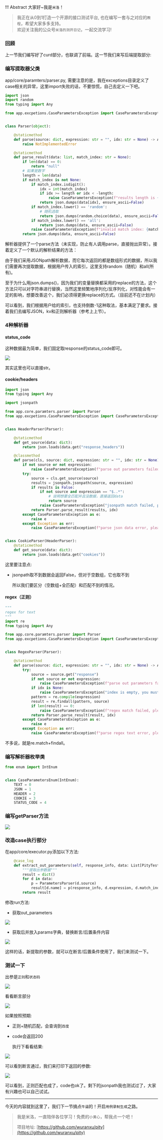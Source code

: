 !!! Abstract 大家好~我是`米洛`！<br/>
> 我正在从0到1打造一个开源的接口测试平台, 也在编写一套与之对应的`教程`，希望大家多多支持。<br/>
> 欢迎关注我的公众号`米洛的测开日记`，一起交流学习! 

### 回顾

  上一节我们编写好了curd部分，也联调了前端。这一节我们来写后端提取部分:
  
### 编写提取器父类

  app/core/paramters/parser.py, 需要注意的是，我在exceptions目录定义了case相关的异常，这里import失败的话，不要惊慌，自己去定义一下吧。
  
```python
import json
import random
from typing import Any

from app.excpetions.CaseParametersException import CaseParametersException


class Parser(object):

    @staticmethod
    def parse(source: dict, expression: str = "", idx: str = None) -> Any:
        raise NotImplementedError

    @staticmethod
    def parse_result(data: list, match_index: str = None):
        if len(data) == 0:
            return "null"
        # 如果是数字
        length = len(data)
        if match_index is not None:
            if match_index.isdigit():
                idx = int(match_index)
                if idx >= length or idx < -length:
                    raise CaseParametersException(f"results length is {length}, index is not in [{-length}, {length})")
                return json.dumps(data[idx], ensure_ascii=False)
            if match_index.lower() == 'random':
                # 随机选取
                return json.dumps(random.choice(data), ensure_ascii=False)
            if match_index.lower() == 'all':
                return json.dumps(data, ensure_ascii=False)
            raise CaseParametersException(f"invalid match index: {match_index}, not number or random")
        return json.dumps(data, ensure_ascii=False)

```

  解析器提供了一个parse方法（未实现，防止有人调用parse，直接抛出异常）。接着定义了一个默认的解析结果的方法：
  
  由于我们采用JSONpath解析数据，而它每次返回的都是数组形式的数据，所以我们需要再次提取数据，根据用户传入的索引，这里支持random（随机）和all(所有)。
  
  至于为什么用json.dumps()，因为我们的变量替换都采用的replace的方法，这个方法只可以对字符串进行替换，当然这里频繁地序列化/反序列化，对性能会有一定的影响，想要改善这个，我们必须得更换replace的方式。（目前还不在计划内）
  
  可以看到，我们根据用户给的索引，也支持倒数-1这种取法，基本满足了要求。接着我们去编写JSON，kv和正则解析器（参考上上节）。
  
### 4种解析器

#### status_code

  这种数据最为简单，我们固定取response的status_code即可。
  

![](https://files.mdnice.com/user/11504/9654f3ae-2d49-4173-a2ec-542eae47c769.png)

  其实这里也可以直接str。
  
#### cookie/headers

```python
import json
from typing import Any

import jsonpath

from app.core.paramters.parser import Parser
from app.excpetions.CaseParametersException import CaseParametersException


class HeaderParser(Parser):

    @staticmethod
    def get_source(data: dict):
        return json.loads(data.get("response_headers"))

    @classmethod
    def parse(cls, source: dict, expression: str = "", idx: str = None) -> Any:
        if not source or not expression:
            raise CaseParametersException(f"parse out parameters failed, source or expression is empty")
        try:
            source = cls.get_source(source)
            results = jsonpath.jsonpath(source, expression)
            if results is False:
                if not source and expression == "$..*":
                    # 说明想要全匹配并且没数据，直接返回data
                    return source
                raise CaseParametersException("jsonpath match failed, please check your response or jsonpath.")
            return Parser.parse_result(results, idx)
        except CaseParametersException as e:
            raise e
        except Exception as err:
            raise CaseParametersException(f"parse json data error, please check jsonpath or json: {err}")


class CookieParser(HeaderParser):
    @staticmethod
    def get_source(data: dict):
        return json.loads(data.get("cookies"))

```

  这里要注意点:

- jsonpath取不到数据会返回False，但对于空数组，它也取不到

  所以我们要区分（空数组+全匹配）和匹配不到的情况。
  
#### regex（正则）

```python
"""
regex for text
"""
import re
from typing import Any

from app.core.paramters.parser import Parser
from app.excpetions.CaseParametersException import CaseParametersException


class RegexParser(Parser):

    @staticmethod
    def parse(source: dict, expression: str = "", idx: str = None) -> Any:
        try:
            source = source.get("response")
            if not source or not expression:
                raise CaseParametersException(f"parse out parameters failed, source or expression is empty")
            if idx is None:
                raise CaseParametersException("index is empty, you must provide index for regex match results.")
            pattern = re.compile(expression)
            result = re.findall(pattern, source)
            if len(result) == 0:
                raise CaseParametersException(f"regex match failed, please check your regex: {expression}")
            return Parser.parse_result(result, idx)
        except CaseParametersException as e:
            raise e
        except Exception as err:
            raise CaseParametersException(f"parse regex text error, please check regex or text: {err}")

```

  不多说，就是re.match+findall。
  
### 编写解析器枚举类

```python
from enum import IntEnum


class CaseParametersEnum(IntEnum):
    TEXT = 0
    JSON = 1
    HEADER = 2
    COOKIE = 3
    STATUS_CODE = 4

```

### 编写getParser方法

![](https://files.mdnice.com/user/11504/7fa09e50-1f40-4d99-8872-7cf8f46054ef.png)

### 改造case执行部分

  在app/core/executor.py添加以下方法:
  
```python
    @case_log
    def extract_out_parameters(self, response_info, data: List[PityTestCaseOutParameters]):
        """提取出参数据"""
        result = dict()
        for d in data:
            p = ParametersParser(d.source)
            result[d.name] = p(response_info, d.expression, d.match_index)
        return result
```

修改run方法:
  
- 获取out_parameters

![](https://files.mdnice.com/user/11504/32e782d0-468e-44f4-97ea-64c45356e6bf.png)

- 获取后并放入params字典，替换断言/后置条件内容
  
![](https://files.mdnice.com/user/11504/56ffc6cf-5c81-4f72-9932-0a90bc2937f5.png)

  这样的话，新提取的参数，就可以在断言/后置条件使用了，我们来测试一下。
  
### 测试一下

  出参是`正则`和`状态码`
  
![](https://files.mdnice.com/user/11504/d730d888-9869-4be0-85fd-55b41e7d3659.png)

  看看断言部分
  
![](https://files.mdnice.com/user/11504/c4c0b730-5aee-4501-b36c-010f1c3cd376.png)

  如果按照预期:
  
- 正则+随机匹配，会查询到`百度`
- code会返回200

  执行下看看结果:
  
![](https://files.mdnice.com/user/11504/5bf27710-1e03-4d10-817a-1bdfea9ca028.png)

  可以看到断言通过，我们来打印下返回的参数:
  

![](https://files.mdnice.com/user/11504/8d67afca-44dd-4215-a9fb-c1f659f64359.png)

  可以看到，正则匹配也成了，code也ok了。剩下的jsonpath我也测试过了，大家有兴趣也可以自己试试。

---

  今天的内容就到这里了，我们下一节搞点`牛逼`的！开启`用例录制生成`之路。
  

> 我是米洛，一直陪伴各位学习！免费的`小黄心`，帮我点一个吧！
>
> 项目地址: [https://github.com/wuranxu/pity](https://github.com/wuranxu/pity)